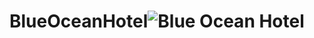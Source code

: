 # BlueOceanHotel![Blue Ocean Hotel](https://user-images.githubusercontent.com/90233512/174280841-bf9c0596-b975-455b-bf20-6a49c60395ca.png)
